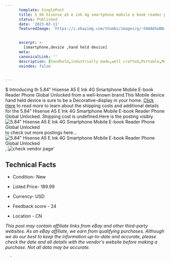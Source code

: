 ```yaml
---
      template: SinglePost
      title: 5 84 hisense a5 e ink 4g smartphone mobile e book reader phone global unlocked
      status: Published
      date: '2023-02-11'
      featuredImage: 'https://i.ebayimg.com/thumbs/images/g/~50AAOSwBNJjYeKW/s-l225.jpg'
       

      excerpt: >-
        [smartphone,device ,hand held device]
      meta:
      canonicalLink: ''
      description: [handheld,industrially made,well crafted,Portable,Mobile,Compact,Convenient,Lightweight,Maneuverable,Man-portable,Miniature,Carriable,Hand-held,Light,Holdable,Transportable,Mobile device,Pocket-sized,On-the-go,Wireless,Cordless,Compact size,Convenient size, smartphone,device ,hand held device]
      noindex: false
      

---
```

$
      Introducing th 5.84" Hisense A5 E Ink 4G Smartphone Mobile E-book Reader Phone Global Unlocked from a well-known brand.This Mobile device hand held device is sure to be a Decorative-display in your home. [Click Here](https://www.ebay.com/itm/374332808672?hash=item5727f95de0%3Ag%3A%7E50AAOSwBNJjYeKW&mkevt=1&mkcid=1&mkrid=711-53200-19255-0&campid=%253CePNCampaignId%253E&customid=%253CreferenceId%253E&toolid=10049) to read more to learn about the shipping costs and additional details for the 5.84" Hisense A5 E Ink 4G Smartphone Mobile E-book Reader Phone Global Unlocked. Shipping cost is undefined.Here is the posting visibly ![5.84" Hisense A5 E Ink 4G Smartphone Mobile E-book Reader Phone Global Unlocked](https://i.ebayimg.com/thumbs/images/g/~50AAOSwBNJjYeKW/s-l225.jpg) to check out more postings here... ![5.84" Hisense A5 E Ink 4G Smartphone Mobile E-book Reader Phone Global Unlocked](https://i.ebayimg.com/images/g/~50AAOSwBNJjYeKW/s-l960.jpg), ![check vendor page](https://origin-galleryplus.ebayimg.com/ws/web/374332808672_2_0_1/225x225.jpg,https://origin-galleryplus.ebayimg.com/ws/web/374332808672_3_0_1/225x225.jpg,https://origin-galleryplus.ebayimg.com/ws/web/374332808672_4_0_1/225x225.jpg,https://origin-galleryplus.ebayimg.com/ws/web/374332808672_5_0_1/225x225.jpg,https://origin-galleryplus.ebayimg.com/ws/web/374332808672_6_0_1/225x225.jpg,https://origin-galleryplus.ebayimg.com/ws/web/374332808672_7_0_1/225x225.jpg,https://origin-galleryplus.ebayimg.com/ws/web/374332808672_8_0_1/225x225.jpg,https://origin-galleryplus.ebayimg.com/ws/web/374332808672_9_0_1/225x225.jpg,https://origin-galleryplus.ebayimg.com/ws/web/374332808672_10_0_1/225x225.jpg,https://origin-galleryplus.ebayimg.com/ws/web/374332808672_11_0_1/225x225.jpg,https://origin-galleryplus.ebayimg.com/ws/web/374332808672_12_0_1/225x225.jpg)'

      

 ## Technical Facts 



     
      

 - Condition- New 


      

 - Listed Price- 189.99 


      

 - Currency- USD 


      

 - Feedback score - 24 


      

 - Location - CN 


      
      

 *_This post may contain affiliate links from eBay and other third-party websites. As an eBay affiliate, we earn from qualifying purchases. Although we do our best to keep the information up-to-date and accurate, please check the date and all details with the vendor's website before making a purchase. Not all data may be accurate._*




      -
